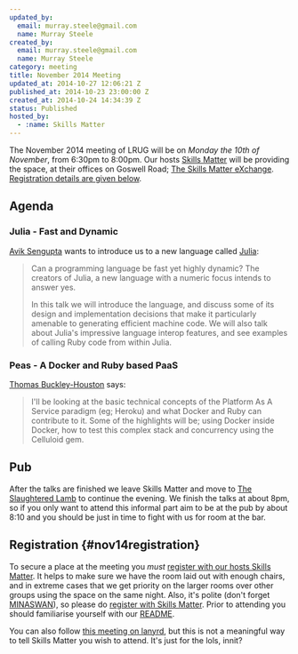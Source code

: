 ```yaml
--- 
updated_by: 
  email: murray.steele@gmail.com
  name: Murray Steele
created_by: 
  email: murray.steele@gmail.com
  name: Murray Steele
category: meeting
title: November 2014 Meeting
updated_at: 2014-10-27 12:06:21 Z
published_at: 2014-10-23 23:00:00 Z
created_at: 2014-10-24 14:34:39 Z
status: Published
hosted_by:
  - :name: Skills Matter
---
```


The November 2014 meeting of LRUG will be on *Monday the 10th of November*, from 6:30pm to 8:00pm.  Our hosts [Skills Matter](http://skillsmatter.com/) will be providing the space, at their offices on Goswell Road; [The Skills Matter eXchange](https://skillsmatter.com/locations/96-skills-matter-exchange).  <a href="#nov14registration">Registration details are given below</a>.

## Agenda

### Julia  - Fast and Dynamic

[Avik Sengupta](http://www.sengupta.net/musings/) wants to introduce us to a new language called [Julia](http://julialang.org/):

> Can  a programming language be fast yet highly 
> dynamic? The creators of Julia, a new language with 
> a numeric focus intends to answer yes. 
>
> In this talk we will introduce the language, and 
> discuss some of its design and implementation 
> decisions that make it particularly amenable to
> generating efficient machine code. We will also talk
> about Julia's impressive language interop features, 
> and see examples of calling Ruby code from within Julia.

### Peas - A Docker and Ruby based PaaS

[Thomas Buckley-Houston](http://tombh.co.uk) says:

> I'll be looking at the basic technical concepts
> of the Platform As A Service paradigm (eg; Heroku)
> and what Docker and Ruby can contribute to it.
> Some of the highlights will be; using Docker 
> inside Docker, how to test this complex stack 
> and concurrency using the Celluloid gem.

## Pub

After the talks are finished we leave Skills Matter and move to [The Slaughtered Lamb](http://www.theslaughteredlambpub.com/) to continue the evening.  We finish the talks at about 8pm, so if you only want to attend this informal part aim to be at the pub by about 8:10 and you should be just in time to fight with us for room at the bar.

## Registration {#nov14registration}

To secure a place at the meeting you *must* [register with our hosts Skills Matter](https://www.skillsmatter.com/meetups/6695-lrug-november-meetup).  It helps to make sure we have the room laid out with enough chairs, and in extreme cases that we get priority on the larger rooms over other groups using the space on the same night.  Also, it's polite (don't forget [MINASWAN](http://oreilly.com/ruby/excerpts/ruby-learning-rails/ruby-glossary.html#I_indexterm_d1e32036)), so please do [register with Skills Matter](https://www.skillsmatter.com/meetups/6695-lrug-november-meetup).  Prior to attending you should familiarise yourself with our [README](http://readme.lrug.org/).

You can also follow [this meeting on lanyrd](http://lanyrd.com/2014/lrug-november/), but this is not a meaningful way to tell Skills Matter you wish to attend.  It's just for the lols, innit?
